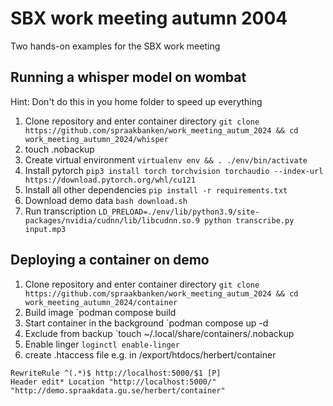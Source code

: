 # SBX work meeting autumn 2004

Two hands-on examples for the SBX work meeting

## Running a whisper model on wombat
Hint: Don't do this in you home folder to speed up everything

1. Clone repository and enter container directory `git clone https://github.com/spraakbanken/work_meeting_autum_2024 && cd work_meeting_autumn_2024/whisper`
2. touch .nobackup
3. Create virtual environment `virtualenv env && . ./env/bin/activate`
4. Install pytorch `pip3 install torch torchvision torchaudio --index-url https://download.pytorch.org/whl/cu121`
5. Install all other dependencies `pip install -r requirements.txt`
6. Download demo data `bash download.sh`
7. Run transcription `LD_PRELOAD=./env/lib/python3.9/site-packages/nvidia/cudnn/lib/libcudnn.so.9 python transcribe.py input.mp3`
   
## Deploying a container on demo

1. Clone repository and enter container directory `git clone https://github.com/spraakbanken/work_meeting_autum_2024 && cd work_meeting_autumn_2024/container`
3. Build image `podman compose build
4. Start container in the background `podman compose up -d
5. Exclude from backup `touch ~/.local/share/containers/.nobackup
6. Enable linger `loginctl enable-linger`
7. create .htaccess file e.g. in /export/htdocs/herbert/container
```
RewriteRule ^(.*)$ http://localhost:5000/$1 [P]
Header edit* Location "http://localhost:5000/" "http://demo.spraakdata.gu.se/herbert/container"
```
